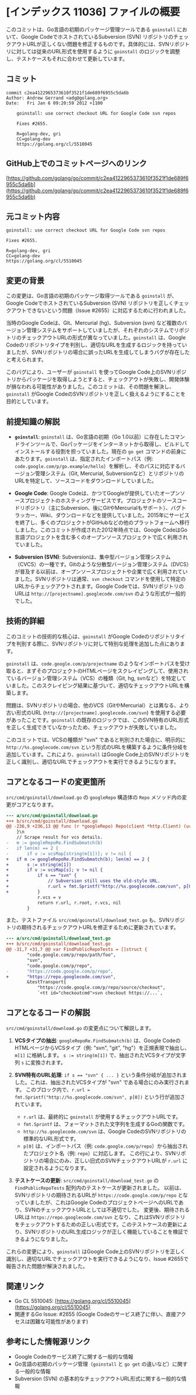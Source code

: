 # [インデックス 11036] ファイルの概要

このコミットは、Go言語の初期のパッケージ管理ツールである `goinstall` において、Google CodeでホストされているSubversion (SVN) リポジトリのチェックアウトURLが正しくない問題を修正するものです。具体的には、SVNリポジトリに対しては従来のURL形式を使用するように `goinstall` のロジックを調整し、テストケースもそれに合わせて更新しています。

## コミット

```
commit c2ea4122965373610f3521f1de689f6955c5da6b
Author: Andrew Gerrand <adg@golang.org>
Date:   Fri Jan 6 09:20:59 2012 +1100

    goinstall: use correct checkout URL for Google Code svn repos
    
    Fixes #2655.
    
    R=golang-dev, gri
    CC=golang-dev
    https://golang.org/cl/5510045
```

## GitHub上でのコミットページへのリンク

[https://github.com/golang/go/commit/c2ea4122965373610f3521f1de689f6955c5da6b](https://github.com/golang/go/commit/c2ea4122965373610f3521f1de689f6955c5da6b)

## 元コミット内容

```
goinstall: use correct checkout URL for Google Code svn repos

Fixes #2655.

R=golang-dev, gri
CC=golang-dev
https://golang.org/cl/5510045
```

## 変更の背景

この変更は、Go言語の初期のパッケージ取得ツールである `goinstall` が、Google CodeでホストされているSubversion (SVN) リポジトリを正しくチェックアウトできないという問題（Issue #2655）に対応するために行われました。

当時のGoogle Codeは、Git、Mercurial (hg)、Subversion (svn) など複数のバージョン管理システムをサポートしていましたが、それぞれのシステムでリポジトリのチェックアウトURLの形式が異なっていました。`goinstall` は、Google Codeのリポジトリタイプを判別し、適切なURLを生成するロジックを持っていましたが、SVNリポジトリの場合に誤ったURLを生成してしまうバグが存在したと考えられます。

このバグにより、ユーザーが `goinstall` を使ってGoogle Code上のSVNリポジトリからパッケージを取得しようとすると、チェックアウトが失敗し、開発体験が損なわれる可能性がありました。このコミットは、その問題を解決し、`goinstall` がGoogle CodeのSVNリポジトリを正しく扱えるようにすることを目的としています。

## 前提知識の解説

*   **`goinstall`**:
    `goinstall` は、Go言語の初期（Go 1.0以前）に存在したコマンドラインツールで、Goパッケージをインターネットから取得し、ビルドしてインストールする役割を担っていました。現在の `go get` コマンドの前身にあたります。`goinstall` は、指定されたインポートパス（例: `code.google.com/p/go.example/hello`）を解析し、そのパスに対応するバージョン管理システム（Git, Mercurial, Subversionなど）とリポジトリのURLを特定して、ソースコードをダウンロードしていました。

*   **Google Code**:
    Google Codeは、かつてGoogleが提供していたオープンソースプロジェクトのホスティングサービスです。プロジェクトのソースコードリポジトリ（主にSubversion、後にGitやMercurialもサポート）、バグトラッカー、Wiki、ダウンロードなどを提供していました。2015年にサービスを終了し、多くのプロジェクトがGitHubなどの他のプラットフォームへ移行しました。このコミットが作成された2012年時点では、Google CodeはGo言語プロジェクトを含む多くのオープンソースプロジェクトで広く利用されていました。

*   **Subversion (SVN)**:
    Subversionは、集中型バージョン管理システム（CVCS）の一種です。Gitのような分散型バージョン管理システム（DVCS）が普及する以前は、オープンソースプロジェクトや企業で広く利用されていました。SVNリポジトリは通常、`svn checkout` コマンドを使用して特定のURLからチェックアウトされます。Google Codeでは、SVNリポジトリのURLは `http://[projectname].googlecode.com/svn` のような形式が一般的でした。

## 技術的詳細

このコミットの技術的な核心は、`goinstall` がGoogle Codeのリポジトリタイプを判別する際に、SVNリポジトリに対して特別な処理を追加した点にあります。

`goinstall` は、`code.google.com/p/projectname` のようなインポートパスを受け取ると、まずそのプロジェクトのHTMLページをスクレイピングして、使用されているバージョン管理システム（VCS）の種類（Git, hg, svnなど）を特定していました。このスクレイピング結果に基づいて、適切なチェックアウトURLを構築します。

問題は、SVNリポジトリの場合、他のVCS（GitやMercurial）とは異なる、より古い形式のURL (`http://[projectname].googlecode.com/svn`) を使用する必要があったことです。`goinstall` の既存のロジックでは、このSVN特有のURL形式を正しく生成できていなかったため、チェックアウトが失敗していました。

このコミットでは、VCSの種類が "svn" であると判別された場合に、明示的に `http://%s.googlecode.com/svn` という形式のURLを構築するように条件分岐を追加しています。これにより、`goinstall` はGoogle Code上のSVNリポジトリを正しく識別し、適切なURLでチェックアウトを実行できるようになります。

## コアとなるコードの変更箇所

`src/cmd/goinstall/download.go` の `googleRepo` 構造体の `Repo` メソッド内の変更がコアとなります。

```diff
--- a/src/cmd/goinstall/download.go
+++ b/src/cmd/goinstall/download.go
@@ -236,9 +236,13 @@ func (r *googleRepo) Repo(client *http.Client) (url, root string, vcs *vcs, err
 	}\n 
 	// Scrape result for vcs details.
-	m := googleRepoRe.FindSubmatch(b)
-	if len(m) == 2 {
-		if v := vcsMap[string(m[1])]; v != nil {
+	if m := googleRepoRe.FindSubmatch(b); len(m) == 2 {
+		s := string(m[1])
+		if v := vcsMap[s]; v != nil {
+			if s == "svn" {
+				// Subversion still uses the old-style URL.
+				r.url = fmt.Sprintf("http://%s.googlecode.com/svn", p[0])
+			}
 			r.vcs = v
 			return r.url, r.root, r.vcs, nil
 		}
```

また、テストファイル `src/cmd/goinstall/download_test.go` も、SVNリポジトリの期待されるチェックアウトURLを修正するために更新されています。

```diff
--- a/src/cmd/goinstall/download_test.go
+++ b/src/cmd/goinstall/download_test.go
@@ -31,7 +31,7 @@ var FindPublicRepoTests = []struct {
 		"code.google.com/p/repo/path/foo",
 		"svn",
 		"code.google.com/p/repo",
-		"https://code.google.com/p/repo",
+		"https://repo.googlecode.com/svn",
 		&testTransport{
 			"https://code.google.com/p/repo/source/checkout",
 			`<tt id="checkoutcmd">svn checkout https://...`,
```

## コアとなるコードの解説

`src/cmd/goinstall/download.go` の変更点について解説します。

1.  **VCSタイプの抽出**:
    `googleRepoRe.FindSubmatch(b)` は、Google CodeのHTMLページからVCSタイプ（例: "svn", "git", "hg"）を正規表現で抽出し、`m[1]` に格納します。
    `s := string(m[1])` で、抽出されたVCSタイプが文字列 `s` に変換されます。

2.  **SVN特有のURL処理**:
    `if s == "svn" { ... }` という条件分岐が追加されました。これは、抽出されたVCSタイプが "svn" である場合にのみ実行されます。
    このブロック内で、`r.url = fmt.Sprintf("http://%s.googlecode.com/svn", p[0])` という行が追加されています。
    *   `r.url` は、最終的に `goinstall` が使用するチェックアウトURLです。
    *   `fmt.Sprintf` は、フォーマットされた文字列を生成するGoの関数です。
    *   `http://%s.googlecode.com/svn` は、Google CodeのSVNリポジトリの標準的なURL形式です。
    *   `p[0]` は、インポートパス（例: `code.google.com/p/repo`）から抽出されたプロジェクト名（例: `repo`）に対応します。
    この行により、SVNリポジトリの場合にのみ、正しい旧式のSVNチェックアウトURLが `r.url` に設定されるようになります。

3.  **テストケースの更新**:
    `src/cmd/goinstall/download_test.go` の `FindPublicRepoTests` 配列内のテストケースが更新されました。
    以前は、SVNリポジトリの期待されるURLが `https://code.google.com/p/repo` となっていましたが、これはGoogle CodeのプロジェクトページへのURLであり、SVNのチェックアウトURLとしては不適切でした。
    変更後、期待されるURLは `https://repo.googlecode.com/svn` となり、これはSVNリポジトリをチェックアウトするための正しい形式です。このテストケースの更新により、SVNリポジトリのURL生成ロジックが正しく機能していることを検証できるようになりました。

これらの変更により、`goinstall` はGoogle Code上のSVNリポジトリを正しく識別し、適切なURLでチェックアウトを実行できるようになり、Issue #2655で報告された問題が解決されました。

## 関連リンク

*   Go CL 5510045: [https://golang.org/cl/5510045](https://golang.org/cl/5510045)
*   関連するGo Issue: #2655 (Google Codeのサービス終了に伴い、直接アクセスは困難な可能性があります)

## 参考にした情報源リンク

*   Google Codeのサービス終了に関する一般的な情報
*   Go言語の初期のパッケージ管理（`goinstall` と `go get` の違いなど）に関する一般的な情報
*   Subversion (SVN) の基本的なチェックアウトURL形式に関する一般的な情報
